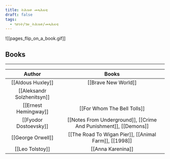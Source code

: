 ```yaml
---
title: ትሕዝቶ መጻሕፍቲ
draft: false
tags:
  - ዓይነት/ገጽ_ትሕዝቶ/መጻሕፍቲ
---
```


![[pages_flip_on_a_book.gif]]
## Books
---

|           Author           |                              Books                               |
| :------------------------: | :--------------------------------------------------------------: |
|     [[Aldous Huxley]]      |                       [[Brave New World]]                        |
| [[Aleksandr Solzhenitsyn]] |                                                                  |
|    [[Ernest Hemingway]]    |                   [[For Whom The Bell Tolls]]                    |
|   [[Fyodor Dostoevsky]]    | [[Notes From Underground]], [[Crime And Punishment]], [[Demons]] |
|     [[George Orwell]]      |      [[The Road To Wigan Pier]], [[Animal Farm]], [[1998]]       |
|      [[Leo Tolstoy]]       |                        [[Anna Karenina]]                         |
